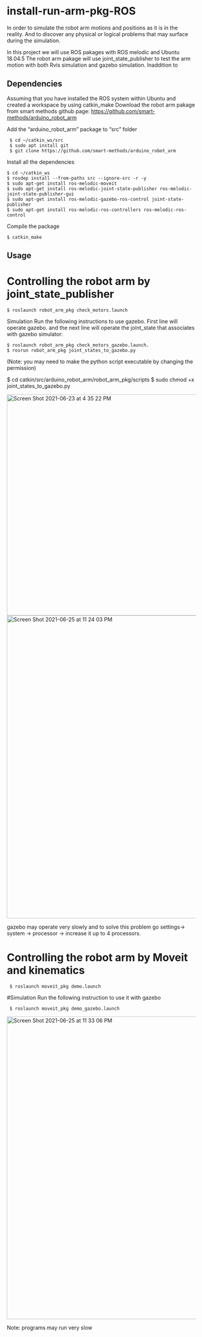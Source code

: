 # install-run-arm-pkg-ROS
In order to simulate the robot arm motions and positions as it is in the reality. And to discover any physical or logical problems that may surface during the simulation. 

In this project we will use ROS pakages with ROS melodic and Ubuntu 18.04.5
The robot arm pakage will use joint_state_publisher to test the arm motion with both Rvis simulation and gazebo simulation.
Inaddition to 

## Dependencies 

Assuming that you have installed the ROS system within Ubuntu and created a workspace by using catkin_make
Download the robot arm pakage from smart methods github page:
https://github.com/smart-methods/arduino_robot_arm

Add the “arduino_robot_arm” package to “src” folder
  
     $ cd ~/catkin_ws/src
	 $ sudo apt install git
   	 $ git clone https://github.com/smart-methods/arduino_robot_arm 
  
Install all the dependencies 

	$ cd ~/catkin_ws
	$ rosdep install --from-paths src --ignore-src -r -y
	$ sudo apt-get install ros-melodic-moveit
	$ sudo apt-get install ros-melodic-joint-state-publisher ros-melodic-joint-state-publisher-gui
	$ sudo apt-get install ros-melodic-gazebo-ros-control joint-state-publisher
	$ sudo apt-get install ros-melodic-ros-controllers ros-melodic-ros-control

Compile the package

    $ catkin_make
  
## Usage
 # Controlling the robot arm by joint_state_publisher
    $ roslaunch robot_arm_pkg check_motors.launch
    
  Simulation
Run the following instructions to use gazebo. First line will operate gazebo. and the next line will operate the joint_state that associates with gazebo simulator:

    $ roslaunch robot_arm_pkg check_motors_gazebo.launch.  
    $ rosrun robot_arm_pkg joint_states_to_gazebo.py       

(Note: you may need to make the python script executable by changing the permission)
  
  $ cd catkin/src/arduino_robot_arm/robot_arm_pkg/scripts
	$ sudo chmod +x joint_states_to_gazebo.py
  
  
  <img width="588" alt="Screen Shot 2021-06-23 at 4 35 22 PM" src="https://user-images.githubusercontent.com/85841915/123106109-082c0f00-d441-11eb-9263-90f59afaa581.png">

<img width="806" alt="Screen Shot 2021-06-25 at 11 24 03 PM" src="https://user-images.githubusercontent.com/85841915/123481601-a4eed800-d60c-11eb-90f5-bd6d738bdea8.png"> 

gazebo may operate very slowly and to solve this problem go settings-> system -> processor -> increase it up to 4 processors.

  # Controlling the robot arm by Moveit and kinematics

     $ roslaunch moveit_pkg demo.launch

  #Simulation
Run the following instruction to use it with gazebo

     $ roslaunch moveit_pkg demo_gazebo.launch

<img width="805" alt="Screen Shot 2021-06-25 at 11 33 06 PM" src="https://user-images.githubusercontent.com/85841915/123482673-37dc4200-d60e-11eb-9536-33211911e83e.png">

Note: programs may run very slow




  
  
  
  
